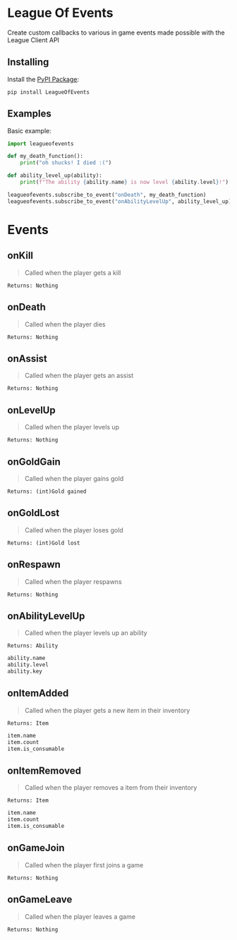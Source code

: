 League Of Events
================

Create custom callbacks to various in game events made possible with the League Client API

## Installing

Install the [PyPI Package](https://pypi.org/project/LeagueOfEvents/):

    pip install LeagueOfEvents

## Examples
Basic example:
```py
import leagueofevents

def my_death_function():
    print("oh shucks! I died :(")

def ability_level_up(ability):
    print(f"The ability {ability.name} is now level {ability.level}!")

leagueofevents.subscribe_to_event("onDeath", my_death_function)
leagueofevents.subscribe_to_event("onAbilityLevelUp", ability_level_up)
```

# Events

## onKill
> Called when the player gets a kill

    Returns: Nothing
    

## onDeath
> Called when the player dies

    Returns: Nothing
    

## onAssist
> Called when the player gets an assist

    Returns: Nothing
    

## onLevelUp
> Called when the player levels up

    Returns: Nothing
    

## onGoldGain
> Called when the player gains gold

    Returns: (int)Gold gained
    

## onGoldLost
> Called when the player loses gold

    Returns: (int)Gold lost
    
## onRespawn
> Called when the player respawns

    Returns: Nothing
    
## onAbilityLevelUp
> Called when the player levels up an ability
    
    Returns: Ability
```py
ability.name
ability.level
ability.key
```
    
## onItemAdded
> Called when the player gets a new item in their inventory
    
    Returns: Item
```py
item.name
item.count
item.is_consumable
```
 
## onItemRemoved
> Called when the player removes a item from their inventory
    
    Returns: Item
```py
item.name
item.count
item.is_consumable
```

## onGameJoin
> Called when the player first joins a game

    Returns: Nothing
    

## onGameLeave
> Called when the player leaves a game

    Returns: Nothing
